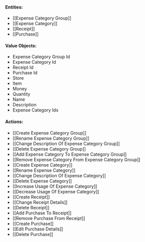 #### Entities:
- [[Expense Category Group]]
- [[Expense Category]]
- [[Receipt]]
- [[Purchase]]

#### Value Objects:
- Expense Category Group Id
- Expense Category Id
- Receipt Id
- Purchase Id
- Store
- Item
- Money
- Quantity
- Name
- Description
- Expense Category Ids

#### Actions:
- [[Create Expense Category Group]]
- [[Rename Expense Category Group]]
- [[Change Description Of Expense Category Group]]
- [[Delete Expense Category Group]]
- [[Add Expense Category To Expense Category Group]]
- [[Remove Expense Category From Expense Category Group]]
- [[Create Expense Category]]
- [[Rename Expense Category]]
- [[Change Description Of Expense Category]]
- [[Delete Expense Category]]
- [[Increase Usage Of Expense Category]]
- [[Decrease Usage Of Expense Category]]
- [[Create Receipt]]
- [[Change Receipt Details]]
- [[Delete Receipt]]
- [[Add Purchase To Receipt]]
- [[Remove Purchase From Receipt]]
- [[Create Purchase]]
- [[Edit Purchase Details]]
- [[Delete Purchase]]